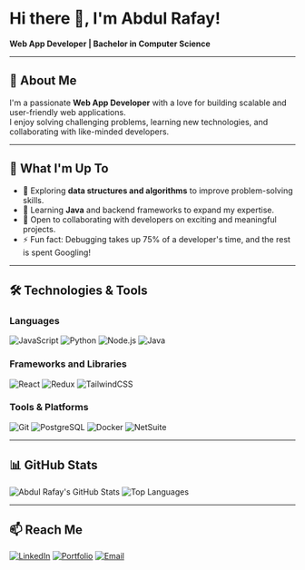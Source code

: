 # Hi there 👋, I'm Abdul Rafay!

**Web App Developer | Bachelor in Computer Science**

---

## 🚀 About Me
I'm a passionate **Web App Developer** with a love for building scalable and user-friendly web applications.  
I enjoy solving challenging problems, learning new technologies, and collaborating with like-minded developers.

---

## 🌟 What I'm Up To
- 🌱 Exploring **data structures and algorithms** to improve problem-solving skills.
- 🌱 Learning **Java** and backend frameworks to expand my expertise.
- 🤝 Open to collaborating with developers on exciting and meaningful projects.
- ⚡ Fun fact: Debugging takes up 75% of a developer's time, and the rest is spent Googling!

---

## 🛠️ Technologies & Tools

### Languages
![JavaScript](https://img.shields.io/badge/-JavaScript-F7DF1E?style=for-the-badge&logo=javascript&logoColor=black)
![Python](https://img.shields.io/badge/-Python-3776AB?style=for-the-badge&logo=python&logoColor=white)
![Node.js](https://camo.githubusercontent.com/8477a50d7210f0f3bf15fbe5b44809296b75f2101a2927818599d72c8ea72cef/68747470733a2f2f696d672e736869656c64732e696f2f62616467652f6e6f64652e6a732d3644413535463f7374796c653d666f722d7468652d6261646765266c6f676f3d6e6f64652e6a73266c6f676f436f6c6f723d7768697465)
![Java](https://img.shields.io/badge/-Java-007396?style=for-the-badge&logo=java&logoColor=white)

### Frameworks and Libraries
![React](https://img.shields.io/badge/-React-61DAFB?style=for-the-badge&logo=react&logoColor=black)
![Redux](https://img.shields.io/badge/-Redux-764ABC?style=for-the-badge&logo=redux&logoColor=white)
![TailwindCSS](https://img.shields.io/badge/-TailwindCSS-38B2AC?style=for-the-badge&logo=tailwind-css&logoColor=white)

### Tools & Platforms
![Git](https://img.shields.io/badge/-Git-F05032?style=for-the-badge&logo=git&logoColor=white)
![PostgreSQL](https://img.shields.io/badge/-PostgreSQL-4169E1?style=for-the-badge&logo=postgresql&logoColor=white)
![Docker](https://img.shields.io/badge/-Docker-2496ED?style=for-the-badge&logo=docker&logoColor=white)
![NetSuite](https://img.shields.io/badge/-NetSuite-002A5E?style=for-the-badge&logo=oracle&logoColor=white)

---

## 📊 GitHub Stats

![Abdul Rafay's GitHub Stats](https://github-readme-stats.vercel.app/api?username=Rafay74&show_icons=true&theme=radical)
![Top Languages](https://github-readme-stats.vercel.app/api/top-langs/?username=Rafay74&layout=compact&theme=radical)

---

## 📫 Reach Me

[![LinkedIn](https://img.shields.io/badge/-LinkedIn-0077B5?style=for-the-badge&logo=linkedin&logoColor=white)](https://linkedin.com/in/your-profile)
[![Portfolio](https://img.shields.io/badge/-Portfolio-black?style=for-the-badge&logo=github&logoColor=white)](https://yourportfolio.com)
[![Email](https://img.shields.io/badge/-Email-D14836?style=for-the-badge&logo=gmail&logoColor=white)](mailto:your-email@gmail.com)
